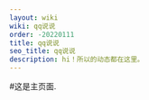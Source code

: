 ```yaml
---
layout: wiki
wiki: qq说说
order: -20220111
title: qq说说
seo_title: qq说说
description: hi！所以的动态都在这里。
---
```

#这是主页面.

